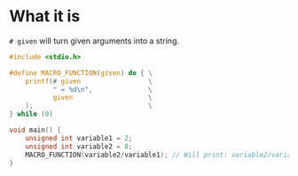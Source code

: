#                  What it is

`# given` will turn given arguments into a string.

```C
#include <stdio.h>

#define MACRO_FUNCTION(given) do { \
    printf(# given                 \
           " = %d\n",              \
           given                   \
    );                             \
} while (0)

void main() {
    unsigned int variable1 = 2;
    unsigned int variable2 = 8;
    MACRO_FUNCTION(variable2/variable1); // Will print: variable2/variabl1 = 4
}
```